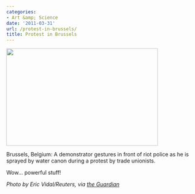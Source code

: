 ```yaml
---
categories:
- Art &amp; Science
date: '2011-03-31'
url: /protest-in-brussels/
title: Protest in Brussels
---
```


<a href="https://gomakethings.com/wp-content/uploads/2011/03/A-protest-in-Brussels-008.jpg"><img src="https://gomakethings.com/wp-content/uploads/2011/03/A-protest-in-Brussels-008-400x257.jpg" alt="" title="A-protest-in-Brussels-008" width="400" height="257" class="aligncenter size-medium wp-image-354" /></a>

Brussels, Belgium: A demonstrator gestures in front of riot police as he is sprayed by water canon during a protest by trade unionists.

Wow... powerful stuff!

<em>Photo by Eric Vidal/Reuters, via <a href="http://www.guardian.co.uk/news/gallery/2011/mar/25/24-hours-in-pictures#/?picture=373034214&index=5">the Guardian</a></em>